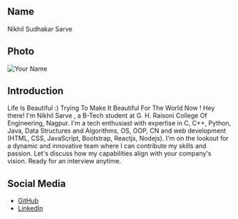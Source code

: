 ## Name
Nikhil Sudhakar Sarve

## Photo
![Your Name](https://media.licdn.com/dms/image/D5635AQF9TPqsiVzk9Q/profile-framedphoto-shrink_400_400/0/1716831428004?e=1718618400&v=beta&t=s8PJmf-f3XbR92fgG7jWwC9qZr8jBenhxh9B6YgSiUg)

## Introduction
Life Is Beautiful :)
Trying To Make It Beautiful For The World Now ! 
Hey there! 
I'm Nikhil Sarve , a B-Tech student at G. H. Raisoni College Of Engineering, Nagpur. I'm a tech enthusiast with expertise in C, C++, Python, Java, Data Structures and
Algorithms, OS, OOP, CN and web development (HTML, CSS, JavaScript, Bootstrap, Reactjs, Nodejs). 
I'm on the lookout for a dynamic and innovative team where I can contribute my skills and passion. Let's discuss how my capabilities align with your company's vision.
Ready for an interview anytime.

## Social Media
- [GitHub](https://github.com/nikhilsarve)
- [LinkedIn](https://www.linkedin.com/in/nikhil-sarve-743505229?utm_source=share&utm_campaign=share_via&utm_content=profile&utm_medium=android_app)
